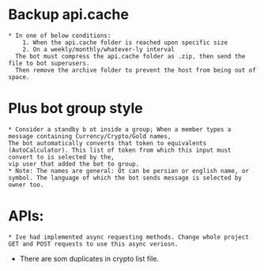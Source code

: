 # Backup api.cache
    * In one of below conditions:
        1. When the api.cache folder is reached upon specific size
        2. On a weekly/monthly/whatever-ly interval
      The bot must compress the api.cache folder as .zip, then send the file to bot superusers.
      Then remove the archive folder to prevent the host from being out of space.

# Plus bot group style
    * Consider a standby b ot inside a group; When a member types a message containing Currency/Crypto/Gold names,
    The bot automatically converts that token to equivalents (AutoCalculator). This list of token from which this input must convert to is selected by the,
    vip user that added the bot to group.
    * Note: The names are general: Ot can be persian or english name, or symbol. The language of which the bot sends message is selected by owner too.

# APIs:
    * Ive had implemented async requesting methods. Change whole project GET and POST requests to use this async veriosn.


* There are som duplicates in crypto list file.
